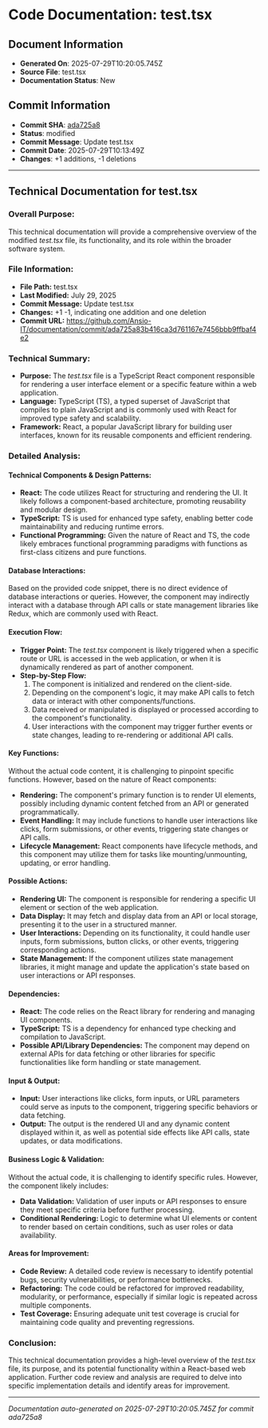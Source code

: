 # Code Documentation: test.tsx

## Document Information
- **Generated On**: 2025-07-29T10:20:05.745Z
- **Source File**: test.tsx
- **Documentation Status**: New

## Commit Information
- **Commit SHA**: [ada725a8](https://github.com/Ansio-IT/documentation/commit/ada725a83b416ca3d761167e7456bbb9ffbaf4e2)
- **Status**: modified
- **Commit Message**: Update test.tsx
- **Commit Date**: 2025-07-29T10:13:49Z
- **Changes**: +1 additions, -1 deletions

---

## Technical Documentation for test.tsx 

### Overall Purpose: 
This technical documentation will provide a comprehensive overview of the modified *test.tsx* file, its functionality, and its role within the broader software system. 

### File Information: 
- **File Path:** test.tsx
- **Last Modified:** July 29, 2025
- **Commit Message:** Update test.tsx
- **Changes:** +1 -1, indicating one addition and one deletion
- **Commit URL:** https://github.com/Ansio-IT/documentation/commit/ada725a83b416ca3d761167e7456bbb9ffbaf4e2

### Technical Summary: 
- **Purpose:** The *test.tsx* file is a TypeScript React component responsible for rendering a user interface element or a specific feature within a web application. 
- **Language:** TypeScript (TS), a typed superset of JavaScript that compiles to plain JavaScript and is commonly used with React for improved type safety and scalability. 
- **Framework:** React, a popular JavaScript library for building user interfaces, known for its reusable components and efficient rendering. 

### Detailed Analysis: 

#### Technical Components & Design Patterns:
- **React:** The code utilizes React for structuring and rendering the UI. It likely follows a component-based architecture, promoting reusability and modular design. 
- **TypeScript:** TS is used for enhanced type safety, enabling better code maintainability and reducing runtime errors. 
- **Functional Programming:** Given the nature of React and TS, the code likely embraces functional programming paradigms with functions as first-class citizens and pure functions. 

#### Database Interactions: 
Based on the provided code snippet, there is no direct evidence of database interactions or queries. However, the component may indirectly interact with a database through API calls or state management libraries like Redux, which are commonly used with React. 

#### Execution Flow: 
- **Trigger Point:** The *test.tsx* component is likely triggered when a specific route or URL is accessed in the web application, or when it is dynamically rendered as part of another component. 
- **Step-by-Step Flow:** 
  1. The component is initialized and rendered on the client-side. 
  2. Depending on the component's logic, it may make API calls to fetch data or interact with other components/functions. 
  3. Data received or manipulated is displayed or processed according to the component's functionality. 
  4. User interactions with the component may trigger further events or state changes, leading to re-rendering or additional API calls. 

#### Key Functions: 
Without the actual code content, it is challenging to pinpoint specific functions. However, based on the nature of React components: 
- **Rendering:** The component's primary function is to render UI elements, possibly including dynamic content fetched from an API or generated programmatically. 
- **Event Handling:** It may include functions to handle user interactions like clicks, form submissions, or other events, triggering state changes or API calls. 
- **Lifecycle Management:** React components have lifecycle methods, and this component may utilize them for tasks like mounting/unmounting, updating, or error handling. 

#### Possible Actions: 
- **Rendering UI:** The component is responsible for rendering a specific UI element or section of the web application. 
- **Data Display:** It may fetch and display data from an API or local storage, presenting it to the user in a structured manner. 
- **User Interactions:** Depending on its functionality, it could handle user inputs, form submissions, button clicks, or other events, triggering corresponding actions. 
- **State Management:** If the component utilizes state management libraries, it might manage and update the application's state based on user interactions or API responses. 

#### Dependencies: 
- **React:** The code relies on the React library for rendering and managing UI components. 
- **TypeScript:** TS is a dependency for enhanced type checking and compilation to JavaScript. 
- **Possible API/Library Dependencies:** The component may depend on external APIs for data fetching or other libraries for specific functionalities like form handling or state management. 

#### Input & Output: 
- **Input:** User interactions like clicks, form inputs, or URL parameters could serve as inputs to the component, triggering specific behaviors or data fetching. 
- **Output:** The output is the rendered UI and any dynamic content displayed within it, as well as potential side effects like API calls, state updates, or data modifications. 

#### Business Logic & Validation: 
Without the actual code, it is challenging to identify specific rules. However, the component likely includes: 
- **Data Validation:** Validation of user inputs or API responses to ensure they meet specific criteria before further processing. 
- **Conditional Rendering:** Logic to determine what UI elements or content to render based on certain conditions, such as user roles or data availability. 

#### Areas for Improvement: 
- **Code Review:** A detailed code review is necessary to identify potential bugs, security vulnerabilities, or performance bottlenecks. 
- **Refactoring:** The code could be refactored for improved readability, modularity, or performance, especially if similar logic is repeated across multiple components. 
- **Test Coverage:** Ensuring adequate unit test coverage is crucial for maintaining code quality and preventing regressions. 

### Conclusion: 
This technical documentation provides a high-level overview of the *test.tsx* file, its purpose, and its potential functionality within a React-based web application. Further code review and analysis are required to delve into specific implementation details and identify areas for improvement.

---
*Documentation auto-generated on 2025-07-29T10:20:05.745Z for commit ada725a8*
